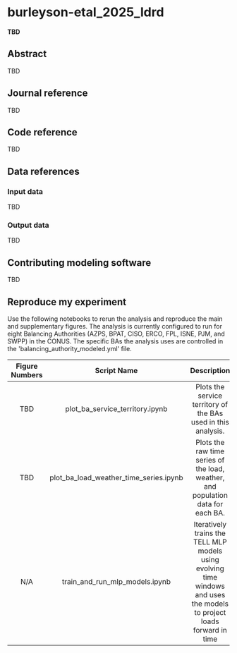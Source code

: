 # burleyson-etal_2025_ldrd

**TBD**

## Abstract
TBD

## Journal reference
TBD

## Code reference
TBD

## Data references
### Input data
TBD

### Output data
TBD 

## Contributing modeling software
TBD

## Reproduce my experiment
Use the following notebooks to rerun the analysis and reproduce the main and supplementary figures. The analysis is currently 
configured to run for eight Balancing Authorities (AZPS, BPAT, CISO, ERCO, FPL, ISNE, PJM, and SWPP) in the CONUS. The 
specific BAs the analysis uses are controlled in the 'balancing_authority_modeled.yml' file.

| Figure Numbers |              Script Name               |                                                       Description                                                       | 
|:--------------:|:--------------------------------------:|:-----------------------------------------------------------------------------------------------------------------------:|
|      TBD       |    plot_ba_service_territory.ipynb     |                              Plots the service territory of the BAs used in this analysis.                              |
|      TBD       | plot_ba_load_weather_time_series.ipynb |                    Plots the raw time series of the load, weather, and population data for each BA.                     |
|      N/A       | train_and_run_mlp_models.ipynb | Iteratively trains the TELL MLP models using evolving time windows and uses the models to project loads forward in time |
